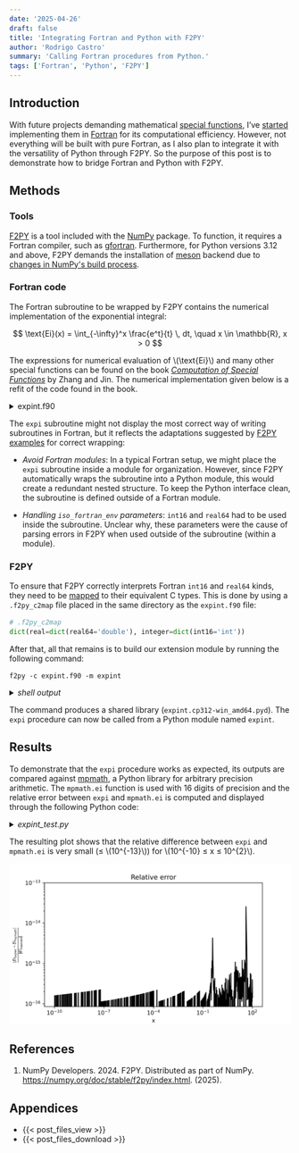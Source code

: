 ```yaml
---
date: '2025-04-26'
draft: false
title: 'Integrating Fortran and Python with F2PY'
author: 'Rodrigo Castro'
summary: 'Calling Fortran procedures from Python.'
tags: ['Fortran', 'Python', 'F2PY']
---
```


## Introduction
With future projects demanding mathematical [special functions], I’ve [started][spfuncs] implementing them in [Fortran] for its computational efficiency. However, not everything will be built with pure Fortran, as I also plan to integrate it with the versatility of Python through F2PY. So the purpose of this post is to demonstrate how to bridge Fortran and Python with F2PY.

## Methods

### Tools
[F2PY] is a tool included with the [NumPy] package. To function, it requires a Fortran compiler, such as [gfortran]. Furthermore, for Python versions 3.12 and above, F2PY demands the installation of [meson] backend due to [changes in NumPy's build process][NumPy migration].

### Fortran code
The Fortran subroutine to be wrapped by F2PY contains the numerical implementation of the exponential integral:

$$ \text{Ei}(x) = \int_{-\infty}^x \frac{e^t}{t} \, dt, \quad x \in \mathbb{R}, x > 0 $$

The expressions for numerical evaluation of \\(\text{Ei}\\) and many other special functions can be found on the book *[Computation of Special Functions][csf_book]* by Zhang and Jin. The numerical implementation given below is a refit of the code found in the book.

<details><summary>expint.f90</summary>
{{< include file="expint.md" >}}
</details>

The `expi` subroutine might not display the most correct way of writing subroutines in Fortran, but it reflects the adaptations suggested by [F2PY examples] for correct wrapping:

- *Avoid Fortran modules*: In a typical Fortran setup, we might place the `expi` subroutine inside a module for organization. However, since F2PY automatically wraps the subroutine into a Python module, this would create a redundant nested structure. To keep the Python interface clean, the subroutine is defined outside of a Fortran module.

- *Handling `iso_fortran_env` parameters*: `int16` and `real64` had to be used inside the subroutine. Unclear why, these parameters were the cause of parsing errors in F2PY when used outside of the subroutine (within a module).

### F2PY
To ensure that F2PY correctly interprets Fortran `int16` and `real64` kinds, they need to be [mapped][f2cmap] to their equivalent C types. This is done by using a `.f2py_c2map` file placed in the same directory as the `expint.f90` file:

```python
# .f2py_c2map
dict(real=dict(real64='double'), integer=dict(int16='int'))
```

After that, all that remains is to build our extension module by running the following command:

```console
f2py -c expint.f90 -m expint
```
<details><summary><i>shell output</i></summary>
{{< include file="out.md" >}}
</details>

The command produces a shared library (`expint.cp312-win_amd64.pyd`). The `expi` procedure can now be called from a Python module named `expint`.

## Results
To demonstrate that the `expi` procedure works as expected, its outputs are compared against [mpmath], a Python library for arbitrary precision arithmetic. The `mpmath.ei` function is used with 16 digits of precision and the relative error between `expi` and `mpmath.ei` is computed and displayed through the following Python code:

<details><summary><i>expint_test.py</i></summary>
{{< include file="expint_test.md" >}}
</details>

The resulting plot shows that the relative difference between `expi` and `mpmath.ei` is very small (≤ \\(10^{-13}\\)) for \\(10^{-10} ≤ x ≤ 10^{2}\\).

<p align="center">
<img src="expi_error.svg" alt="expi relative error" >
</p>

## References
1. NumPy Developers. 2024. F2PY. Distributed as part of NumPy. https://numpy.org/doc/stable/f2py/index.html. (2025).

## Appendices
* {{< post_files_view >}}
* {{< post_files_download >}}

<!--Links-->
[Fortran]: https://fortran-lang.org/
[NumPy]: https://numpy.org/
[F2PY]: https://numpy.org/doc/stable/f2py/
[gfortran]: https://gcc.gnu.org/wiki/GFortran
[meson]: https://github.com/mesonbuild/meson
[mpmath]: https://mpmath.org/
[special functions]: https://en.wikipedia.org/wiki/Special_functions
[exponential integral]: https://en.wikipedia.org/wiki/Exponential_integral
[spfuncs]: https://github.com/rodpcastro/special-functions
[csf_book]: https://search.worldcat.org/title/33971114
[F2PY examples]: https://numpy.org/doc/stable/f2py/f2py-examples.html
[f2cmap]: https://numpy.org/doc/stable/f2py/advanced/use_cases.html#dealing-with-kind-specifiers
[NumPy migration]: https://numpy.org/doc/stable/reference/distutils_status_migration.html#distutils-status-migration
